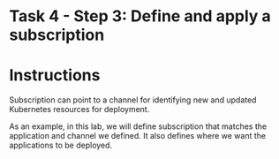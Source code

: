 # Task 4 - Step 3: Define and apply a subscription

  Instructions
  ============

  Subscription can point to a channel for identifying new and updated Kubernetes resources for deployment.

  As an example, in this lab, we will define subscription that matches the application and channel we defined.
  It also defines where we want the applications to be deployed.
